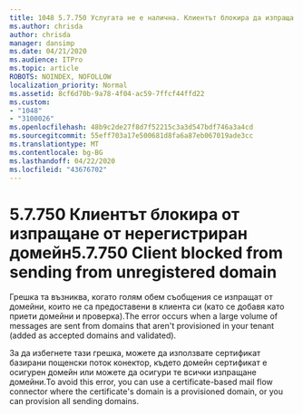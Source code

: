 ```yaml
---
title: 1048 5.7.750 Услугата не е налична. Клиентът блокира да изпраща от нерегистрирани домейни
ms.author: chrisda
author: chrisda
manager: dansimp
ms.date: 04/21/2020
ms.audience: ITPro
ms.topic: article
ROBOTS: NOINDEX, NOFOLLOW
localization_priority: Normal
ms.assetid: 8cf6d70b-9a78-4f04-ac59-7ffcf44ffd22
ms.custom:
- "1048"
- "3100026"
ms.openlocfilehash: 48b9c2de27f8d7f52215c3a3d547bdf746a3a4cd
ms.sourcegitcommit: 55eff703a17e500681d8fa6a87eb067019ade3cc
ms.translationtype: MT
ms.contentlocale: bg-BG
ms.lasthandoff: 04/22/2020
ms.locfileid: "43676702"
---
```

# <a name="57750-client-blocked-from-sending-from-unregistered-domain"></a><span data-ttu-id="840b5-103">5.7.750 Клиентът блокира от изпращане от нерегистриран домейн</span><span class="sxs-lookup"><span data-stu-id="840b5-103">5.7.750 Client blocked from sending from unregistered domain</span></span>

<span data-ttu-id="840b5-104">Грешка та възниква, когато голям обем съобщения се изпращат от домейни, които не са предоставени в клиента си (като се добавя като приети домейни и проверка).</span><span class="sxs-lookup"><span data-stu-id="840b5-104">The error occurs when a large volume of messages are sent from domains that aren't provisioned in your tenant (added as accepted domains and validated).</span></span>

<span data-ttu-id="840b5-105">За да избегнете тази грешка, можете да използвате сертификат базирани пощенски поток конектор, където домейн сертификат е осигурен домейн или можете да осигури те всички изпращане домейни.</span><span class="sxs-lookup"><span data-stu-id="840b5-105">To avoid this error, you can use a certificate-based mail flow connector where the certificate's domain is a provisioned domain, or you can provision all sending domains.</span></span>
